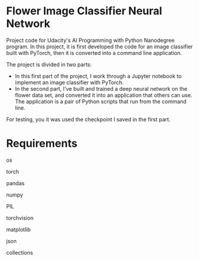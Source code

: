 # Flower Image Classifier Neural Network

Project code for Udacity's AI Programming with Python Nanodegree program. In this project, it is first developed the code for an image classifier built with PyTorch, then it is converted  into a command line application.

The project is divided in two parts: 
* In this first part of the project, I work through a Jupyter notebook to implement an image classifier with PyTorch.
* In the second part, I've built and trained a deep neural network on the flower data set, and converted it into an application that others can use. The application is a pair of Python scripts that run from the command line.


For testing, you it was used the checkpoint I saved in the first part.

# Requirements
os

torch

pandas

numpy

PIL

torchvision

matplotlib

json

collections
